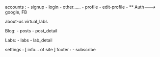 accounts :
    - signup
    - login
    - other......
    - profile
    - edit-profile
    - ** Auth---> google, FB


about-us
virtual_labs

Blog:
    - posts
    - post_detail 

Labs:
    - labs
    - lab_detail


settings : [ info... of site ]
footer : 
    - subscribe

